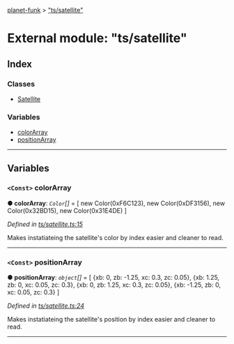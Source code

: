 [planet-funk](../README.md) > ["ts/satellite"](../modules/_ts_satellite_.md)

# External module: "ts/satellite"

## Index

### Classes

* [Satellite](../classes/_ts_satellite_.satellite.md)

### Variables

* [colorArray](_ts_satellite_.md#colorarray)
* [positionArray](_ts_satellite_.md#positionarray)

---

## Variables

<a id="colorarray"></a>

### `<Const>` colorArray

**● colorArray**: *`Color`[]* =  [
    new Color(0xF6C123),
    new Color(0xDF3156),
    new Color(0x32BD15),
    new Color(0x31E4DE)
]

*Defined in [ts/satellite.ts:15](https://github.com/WilliamRADFunk/planet-funk/blob/05e0e7f/src/ts/satellite.ts#L15)*

Makes instatiateing the satellite's color by index easier and cleaner to read.

___
<a id="positionarray"></a>

### `<Const>` positionArray

**● positionArray**: *`object`[]* =  [
    {xb: 0, zb: -1.25, xc: 0.3, zc: 0.05},
    {xb: 1.25, zb: 0, xc: 0.05, zc: 0.3},
    {xb: 0, zb: 1.25, xc: 0.3, zc: 0.05},
    {xb: -1.25, zb: 0, xc: 0.05, zc: 0.3}
]

*Defined in [ts/satellite.ts:24](https://github.com/WilliamRADFunk/planet-funk/blob/05e0e7f/src/ts/satellite.ts#L24)*

Makes instatiateing the satellite's position by index easier and cleaner to read.

___


